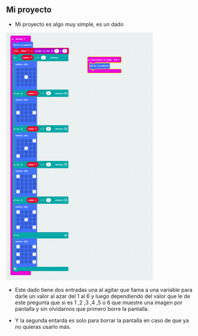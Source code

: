 ## Mi proyecto

- Mi proyecto es algo muy simple, es un dado

![image text](modulo4_preoyecto.png)

- Este dado tiene dos entradas una al agitar que llama a una variable para darle un valor al azar del 1 al 6
y luego dependiendo del valor que le de este pregunta que si es 1 ,2 ,3 ,4 ,5 o 6 que muestre una imagen por pantalla
y sin olvidarnos que primero borre la pantalla.

- Y la segunda entarda es solo para borrar la pantalla en caso de que ya no quieras usarlo más.

